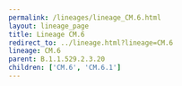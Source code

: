 ```yaml
---
permalink: /lineages/lineage_CM.6.html
layout: lineage_page
title: Lineage CM.6
redirect_to: ../lineage.html?lineage=CM.6
lineage: CM.6
parent: B.1.1.529.2.3.20
children: ['CM.6', 'CM.6.1']
---
```

